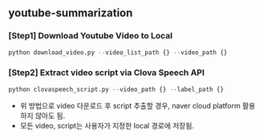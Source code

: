 ## youtube-summarization


### [Step1] Download Youtube Video to Local

```python
python download_video.py --video_list_path {} --video_path {}
```

### [Step2] Extract video script via Clova Speech API

```python
python clovaspeech_script.py --video_path {} --label_path {}
```

* 위 방법으로 video 다운로드 후 script 추출할 경우, naver cloud platform 활용하지 않아도 됨.
* 모든 video, script는 사용자가 지정한 local 경로에 저장됨. 